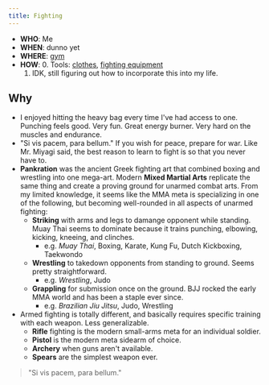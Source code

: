 ```yaml
---
title: Fighting
---
```

- **WHO**: Me
- **WHEN**: dunno yet
- **WHERE**: [gym](/gym)
- **HOW**: 
	0. Tools: [clothes](/clothes), [fighting equipment](/backpack)
	1. IDK, still figuring out how to incorporate this into my life.

## Why
- I enjoyed hitting the heavy bag every time I've had access to one. Punching feels good. Very fun. Great energy burner. Very hard on the muscles and endurance.
- "Si vis pacem, para bellum." If you wish for peace, prepare for war. Like Mr. Miyagi said, the best reason to learn to fight is so that you never have to.
- **Pankration** was the ancient Greek fighting art that combined boxing and wrestling into one mega-art. Modern **Mixed Martial Arts** replicate the same thing and create a proving ground for unarmed combat arts. From my limited knowledge, it seems like the MMA meta is specializing in one of the following, but becoming well-rounded in all aspects of unarmed fighting:
	- **Striking** with arms and legs to damange opponent while standing. Muay Thai seems to dominate because it trains punching, elbowing, kicking, kneeing, and clinches.
		- e.g. *Muay Thai*, Boxing, Karate, Kung Fu, Dutch Kickboxing, Taekwondo
	- **Wrestling** to takedown opponents from standing to ground. Seems pretty straightforward.
		- e.g. *Wrestling*, Judo
	- **Grappling** for submission once on the ground. BJJ rocked the early MMA world and has been a staple ever since.
		- e.g. *Brazilian Jiu Jitsu*, Judo, Wrestling
- Armed fighting is totally different, and basically requires specific training with each weapon. Less generalizable.
	- **Rifle** fighting is the modern small-arms meta for an individual soldier.
	- **Pistol** is the modern meta sidearm of choice.
	- **Archery** when guns aren't available.
	- **Spears** are the simplest weapon ever.

> "Si vis pacem, para bellum."
